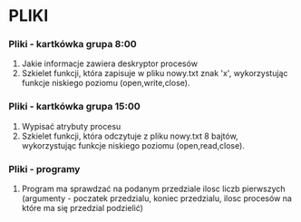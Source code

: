 #          PLIKI


### Pliki - kartkówka grupa 8:00
1. Jakie informacje zawiera deskryptor procesów
2. Szkielet funkcji, która zapisuje w pliku nowy.txt znak 'x', wykorzystując funkcje niskiego poziomu (open,write,close).

### Pliki - kartkówka grupa 15:00
1. Wypisać atrybuty procesu
2. Szkielet funkcji, która odczytuje z pliku nowy.txt 8 bajtów, wykorzystując funkcje niskiego poziomu (open,read,close).


### Pliki - programy
1. Program ma sprawdzać na podanym przedziale ilosc liczb pierwszych (argumenty - poczatek przedzialu, koniec przedzialu, ilosc procesów na które ma się przedzial podzielić)
